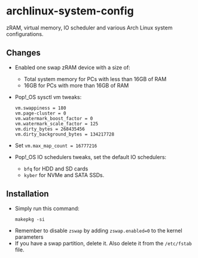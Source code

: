 # archlinux-system-config
zRAM, virtual memory, IO scheduler and various Arch Linux system configurations.

## Changes
  * Enabled one swap zRAM device with a size of:
    * Total system memory for PCs with less than 16GB of RAM
    * 16GB for PCs with more than 16GB of RAM
    
  * Pop!_OS sysctl vm tweaks:
    ```Shell
    vm.swappiness = 180
    vm.page-cluster = 0
    vm.watermark_boost_factor = 0
    vm.watermark_scale_factor = 125
    vm.dirty_bytes = 268435456
    vm.dirty_background_bytes = 134217728
    ```
  * Set `vm.max_map_count = 16777216`
  * Pop!_OS IO schedulers tweaks, set the default IO schedulers:
    * `bfq` for HDD and SD cards
    * `kyber` for NVMe and SATA SSDs.

## Installation
  * Simply run this command:
    ```
    makepkg -si
    ```
  * Remember to disable `zswap` by adding `zswap.enabled=0` to the kernel parameters
  * If you have a swap partition, delete it. Also delete it from the `/etc/fstab` file.
